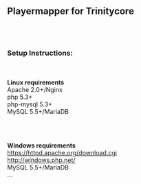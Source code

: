 <H2>Playermapper for Trinitycore</H2>
<br>
<br>
<h3>Setup Instructions:</h3>
<br>
<br>
<b>Linux requirements</b>
<br>Apache 2.0+/Nginx
<br>php 5.3+
<br>php-mysql 5.3+
<br>MySQL 5.5+/MariaDB

<br><br>

<b>Windows requirements</b>
<br>https://httpd.apache.org/download.cgi
<br>http://windows.php.net/
<br>MySQL 5.5+/MariaDB
<br>...
